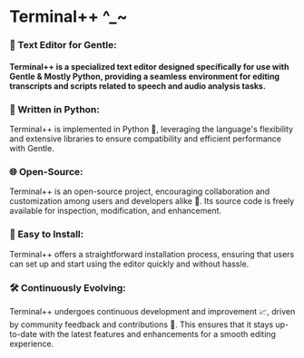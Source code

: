# Terminal++ ^_~
###             📝 Text Editor for Gentle: 
#### Terminal++ is a specialized text editor designed specifically for use with Gentle & Mostly Python, providing a seamless environment for editing transcripts and scripts related to speech and audio analysis tasks.

###             🐍 Written in Python: 
Terminal++ is implemented in Python 🐍, leveraging the language's flexibility and extensive libraries to ensure compatibility and efficient performance with Gentle.

###             🌐 Open-Source: 
Terminal++ is an open-source project, encouraging collaboration and customization among users and developers alike 🤝. Its source code is freely available for inspection, modification, and enhancement.

###             🚀 Easy to Install: 
Terminal++ offers a straightforward installation process, ensuring that users can set up and start using the editor quickly and without hassle.

###             🛠️ Continuously Evolving: 
Terminal++ undergoes continuous development and improvement 📈, driven by community feedback and contributions 💬. This ensures that it stays up-to-date with the latest features and enhancements for a smooth editing experience.

